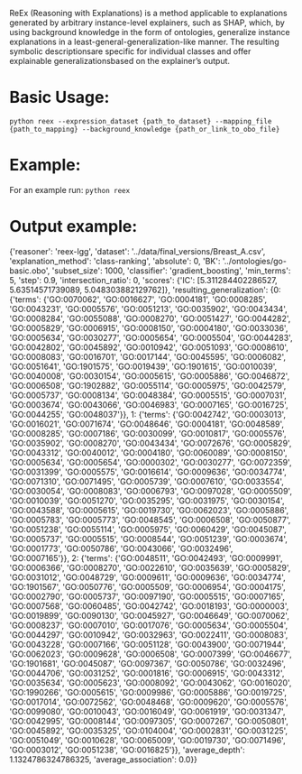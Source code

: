 ReEx  (Reasoning  with  Explanations) is a  method  applicable  to  explanations  generated  by  arbitrary  instance-level explainers, such as SHAP, which, by 
using background knowledge in  the  form  of  ontologies,  generalize  instance  explanations  in  a  least-general-generalization-like manner. 
The resulting symbolic descriptionsare  specific  for  individual  classes  and  offer  explainable  generalizationsbased on the explainer’s output. 

# Basic Usage:
`python reex --expression_dataset {path_to_dataset} --mapping_file {path_to_mapping} --background_knowledge {path_or_link_to_obo_file}`

# Example:
For an example run:
`python reex`

# Output example:

{'reasoner': 'reex-lgg', 'dataset': '../data/final_versions/Breast_A.csv', 'explanation_method': 'class-ranking', 'absolute': 0, 'BK': '../ontologies/go-basic.obo', 'subset_size': 1000, 'classifier': 'gradient_boosting', 'min_terms': 5, 'step': 0.9, 'intersection_ratio': 0, 'scores': {'IC': [5.311284402286527, 5.63514571739089, 5.048303882129762]}, 'resulting_generalization': {0: {'terms': {'GO:0070062', 'GO:0016627', 'GO:0004181', 'GO:0008285', 'GO:0043231', 'GO:0005576', 'GO:0051213', 'GO:0035902', 'GO:0043434', 'GO:0008284', 'GO:0055088', 'GO:0008270', 'GO:0051427', 'GO:0044282', 'GO:0005829', 'GO:0006915', 'GO:0008150', 'GO:0004180', 'GO:0033036', 'GO:0005634', 'GO:0030277', 'GO:0005654', 'GO:0005504', 'GO:0044283', 'GO:0042802', 'GO:0045892', 'GO:0010942', 'GO:0051093', 'GO:0008610', 'GO:0008083', 'GO:0016701', 'GO:0017144', 'GO:0045595', 'GO:0006082', 'GO:0051641', 'GO:1901575', 'GO:0019439', 'GO:1901615', 'GO:0010039', 'GO:0040008', 'GO:0030154', 'GO:0005615', 'GO:0005886', 'GO:0046872', 'GO:0006508', 'GO:1902882', 'GO:0055114', 'GO:0005975', 'GO:0042579', 'GO:0005737', 'GO:0008134', 'GO:0048384', 'GO:0005515', 'GO:0007031', 'GO:0003674', 'GO:0043066', 'GO:0046983', 'GO:0007165', 'GO:0016725', 'GO:0044255', 'GO:0048037'}}, 1: {'terms': {'GO:0042742', 'GO:0003013', 'GO:0016021', 'GO:0071674', 'GO:0048646', 'GO:0004181', 'GO:0048589', 'GO:0008285', 'GO:0007186', 'GO:0030099', 'GO:0010817', 'GO:0005576', 'GO:0035902', 'GO:0008270', 'GO:0043434', 'GO:0072676', 'GO:0005829', 'GO:0043312', 'GO:0040012', 'GO:0004180', 'GO:0060089', 'GO:0008150', 'GO:0005634', 'GO:0005654', 'GO:0000302', 'GO:0030277', 'GO:0072359', 'GO:0031399', 'GO:0005575', 'GO:0016614', 'GO:0009636', 'GO:0034774', 'GO:0071310', 'GO:0071495', 'GO:0005739', 'GO:0007610', 'GO:0033554', 'GO:0030054', 'GO:0008083', 'GO:0006793', 'GO:0097028', 'GO:0005509', 'GO:0010039', 'GO:0051270', 'GO:0035295', 'GO:0031975', 'GO:0030154', 'GO:0043588', 'GO:0005615', 'GO:0019730', 'GO:0062023', 'GO:0005886', 'GO:0005783', 'GO:0005773', 'GO:0048545', 'GO:0006508', 'GO:0050877', 'GO:0051238', 'GO:0055114', 'GO:0005975', 'GO:0060429', 'GO:0045087', 'GO:0005737', 'GO:0005515', 'GO:0008544', 'GO:0051239', 'GO:0003674', 'GO:0001773', 'GO:0050786', 'GO:0043066', 'GO:0032496', 'GO:0007165'}}, 2: {'terms': {'GO:0048511', 'GO:0042493', 'GO:0009991', 'GO:0006366', 'GO:0008270', 'GO:0022610', 'GO:0035639', 'GO:0005829', 'GO:0031012', 'GO:0048729', 'GO:0009611', 'GO:0009636', 'GO:0034774', 'GO:1901567', 'GO:0050776', 'GO:0005509', 'GO:0006954', 'GO:0004175', 'GO:0002790', 'GO:0005737', 'GO:0097190', 'GO:0005515', 'GO:0007165', 'GO:0007568', 'GO:0060485', 'GO:0042742', 'GO:0018193', 'GO:0000003', 'GO:0019899', 'GO:0090130', 'GO:0045927', 'GO:0046649', 'GO:0070062', 'GO:0008237', 'GO:0007010', 'GO:0017076', 'GO:0005634', 'GO:0005504', 'GO:0044297', 'GO:0010942', 'GO:0032963', 'GO:0022411', 'GO:0008083', 'GO:0043228', 'GO:0007166', 'GO:0051128', 'GO:0043900', 'GO:0071944', 'GO:0062023', 'GO:0009628', 'GO:0006508', 'GO:0007399', 'GO:0046677', 'GO:1901681', 'GO:0045087', 'GO:0097367', 'GO:0050786', 'GO:0032496', 'GO:0044706', 'GO:0031252', 'GO:0001816', 'GO:0006915', 'GO:0043312', 'GO:0035634', 'GO:0005623', 'GO:0008092', 'GO:0043062', 'GO:0016020', 'GO:1990266', 'GO:0005615', 'GO:0009986', 'GO:0005886', 'GO:0019725', 'GO:0017014', 'GO:0072562', 'GO:0048468', 'GO:0009620', 'GO:0005576', 'GO:0099080', 'GO:0010043', 'GO:0016049', 'GO:0061919', 'GO:0031347', 'GO:0042995', 'GO:0008144', 'GO:0097305', 'GO:0007267', 'GO:0050801', 'GO:0045892', 'GO:0035325', 'GO:0104004', 'GO:0002831', 'GO:0031225', 'GO:0051049', 'GO:0010628', 'GO:0065009', 'GO:0019730', 'GO:0071496', 'GO:0003012', 'GO:0051238', 'GO:0016825'}}, 'average_depth': 1.1324786324786325, 'average_association': 0.0}}